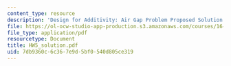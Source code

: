 ```yaml
---
content_type: resource
description: 'Design for Additivity: Air Gap Problem Proposed Solution'
file: https://ol-ocw-studio-app-production.s3.amazonaws.com/courses/16-881-robust-system-design-summer-1998/7db9360c6c367e9d5bf0540d805ce319_HW5_solution.pdf
file_type: application/pdf
resourcetype: Document
title: HW5_solution.pdf
uid: 7db9360c-6c36-7e9d-5bf0-540d805ce319
---
```

